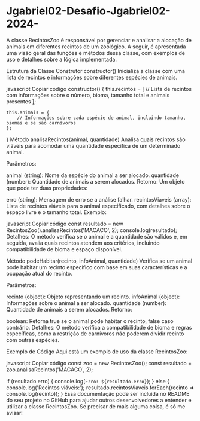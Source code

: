 # Jgabriel02-Desafio-Jgabriel02-2024-

A classe RecintosZoo é responsável por gerenciar e analisar a alocação de animais em diferentes recintos de um zoológico. A seguir, é apresentada uma visão geral das funções e métodos dessa classe, com exemplos de uso e detalhes sobre a lógica implementada.

Estrutura da Classe
Construtor constructor()
Inicializa a classe com uma lista de recintos e informações sobre diferentes espécies de animais.

javascript
Copiar código
constructor() {
    this.recintos = [
        // Lista de recintos com informações sobre o número, bioma, tamanho total e animais presentes
    ];

    this.animais = {
        // Informações sobre cada espécie de animal, incluindo tamanho, biomas e se são carnívoros
    };
}
Método analisaRecintos(animal, quantidade)
Analisa quais recintos são viáveis para acomodar uma quantidade específica de um determinado animal.

Parâmetros:

animal (string): Nome da espécie do animal a ser alocado.
quantidade (number): Quantidade de animais a serem alocados.
Retorno: Um objeto que pode ter duas propriedades:

erro (string): Mensagem de erro se a análise falhar.
recintosViaveis (array): Lista de recintos viáveis para o animal especificado, com detalhes sobre o espaço livre e o tamanho total.
Exemplo:

javascript
Copiar código
const resultado = new RecintosZoo().analisaRecintos('MACACO', 2);
console.log(resultado);
Detalhes: O método verifica se o animal e a quantidade são válidos e, em seguida, avalia quais recintos atendem aos critérios, incluindo compatibilidade de bioma e espaço disponível.

Método podeHabitar(recinto, infoAnimal, quantidade)
Verifica se um animal pode habitar um recinto específico com base em suas características e a ocupação atual do recinto.

Parâmetros:

recinto (object): Objeto representando um recinto.
infoAnimal (object): Informações sobre o animal a ser alocado.
quantidade (number): Quantidade de animais a serem alocados.
Retorno:

boolean: Retorna true se o animal pode habitar o recinto, false caso contrário.
Detalhes: O método verifica a compatibilidade de bioma e regras específicas, como a restrição de carnívoros não poderem dividir recinto com outras espécies.

Exemplo de Código
Aqui está um exemplo de uso da classe RecintosZoo:

javascript
Copiar código
const zoo = new RecintosZoo();
const resultado = zoo.analisaRecintos('MACACO', 2);

if (resultado.erro) {
    console.log(`Erro: ${resultado.erro}`);
} else {
    console.log('Recintos viáveis:');
    resultado.recintosViaveis.forEach(recinto => console.log(recinto));
}
Essa documentação pode ser incluída no README do seu projeto no GitHub para ajudar outros desenvolvedores a entender e utilizar a classe RecintosZoo. Se precisar de mais alguma coisa, é só me avisar!
